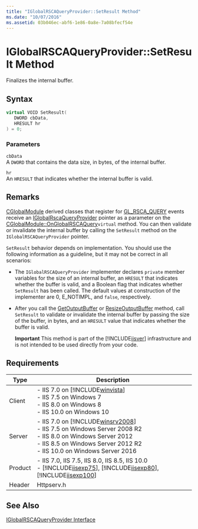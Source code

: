 ```yaml
---
title: "IGlobalRSCAQueryProvider::SetResult Method"
ms.date: "10/07/2016"
ms.assetid: 03b046ec-abf6-1e86-0a8e-7a08bfecf54e
---
```

# IGlobalRSCAQueryProvider::SetResult Method
Finalizes the internal buffer.  
  
## Syntax  
  
```cpp  
virtual VOID SetResult(  
   DWORD cbData,  
   HRESULT hr  
) = 0;  
```  
  
### Parameters  
 `cbData`  
 A `DWORD` that contains the data size, in bytes, of the internal buffer.  
  
 `hr`  
 An `HRESULT` that indicates whether the internal buffer is valid.  
  
## Remarks  
 [CGlobalModule](../../web-development-reference/native-code-api-reference/cglobalmodule-class.md) derived classes that register for [GL_RSCA_QUERY](../../web-development-reference/native-code-api-reference/request-processing-constants.md) events receive an [IGlobalRscaQueryProvider](../../web-development-reference/native-code-api-reference/iglobalrscaqueryprovider-interface.md) pointer as a parameter on the [CGlobalModule::OnGlobalRSCAQuery](../../web-development-reference/native-code-api-reference/cglobalmodule-onglobalrscaquery-method.md)`virtual` method. You can then validate or invalidate the internal buffer by calling the `SetResult` method on the `IGlobalRSCAQueryProvider` pointer.  
  
 `SetResult` behavior depends on implementation. You should use the following information as a guideline, but it may not be correct in all scenarios:  
  
- The `IGlobalRSCAQueryProvider` implementer declares `private` member variables for the size of an internal buffer, an `HRESULT` that indicates whether the buffer is valid, and a Boolean flag that indicates whether `SetResult` has been called. The default values at construction of the implementer are 0, E_NOTIMPL, and `false`, respectively.  
  
- After you call the [GetOutputBuffer](../../web-development-reference/native-code-api-reference/iglobalrscaqueryprovider-getoutputbuffer-method.md) or [ResizeOutputBuffer](../../web-development-reference/native-code-api-reference/iglobalrscaqueryprovider-resizeoutputbuffer-method.md) method, call `SetResult` to validate or invalidate the internal buffer by passing the size of the buffer, in bytes, and an `HRESULT` value that indicates whether the buffer is valid.  
  
  **Important** This method is part of the [!INCLUDE[iisver](../../wmi-provider/includes/iisver-md.md)] infrastructure and is not intended to be used directly from your code.  
  
## Requirements  
  
|Type|Description|  
|----------|-----------------|  
|Client|-   IIS 7.0 on [!INCLUDE[winvista](../../wmi-provider/includes/winvista-md.md)]<br />-   IIS 7.5 on Windows 7<br />-   IIS 8.0 on Windows 8<br />-   IIS 10.0 on Windows 10|  
|Server|-   IIS 7.0 on [!INCLUDE[winsrv2008](../../wmi-provider/includes/winsrv2008-md.md)]<br />-   IIS 7.5 on Windows Server 2008 R2<br />-   IIS 8.0 on Windows Server 2012<br />-   IIS 8.5 on Windows Server 2012 R2<br />-   IIS 10.0 on Windows Server 2016|  
|Product|-   IIS 7.0, IIS 7.5, IIS 8.0, IIS 8.5, IIS 10.0<br />-   [!INCLUDE[iisexp75](../../web-development-reference/native-code-api-reference/includes/iisexp75-md.md)], [!INCLUDE[iisexp80](../../web-development-reference/native-code-api-reference/includes/iisexp80-md.md)], [!INCLUDE[iisexp100](../../web-development-reference/native-code-api-reference/includes/iisexp100-md.md)]|  
|Header|Httpserv.h|  
  
## See Also  
 [IGlobalRSCAQueryProvider Interface](../../web-development-reference/native-code-api-reference/iglobalrscaqueryprovider-interface.md)